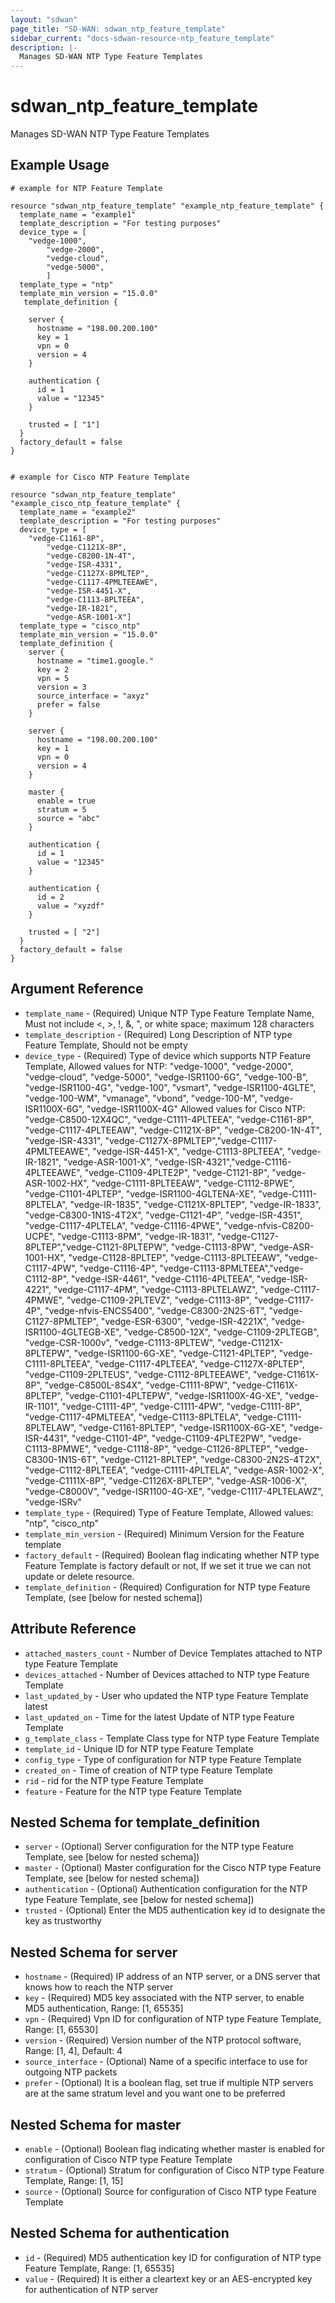 ```yaml
---
layout: "sdwan"
page_title: "SD-WAN: sdwan_ntp_feature_template"
sidebar_current: "docs-sdwan-resource-ntp_feature_template"
description: |-
  Manages SD-WAN NTP Type Feature Templates
---
```


# sdwan_ntp_feature_template #
Manages SD-WAN NTP Type Feature Templates

## Example Usage ##

```hcl
# example for NTP Feature Template

resource "sdwan_ntp_feature_template" "example_ntp_feature_template" {  
  template_name = "example1"
  template_description = "For testing purposes"
  device_type = [	
    "vedge-1000",
		"vedge-2000",
		"vedge-cloud",
		"vedge-5000",
		]    
  template_type = "ntp"
  template_min_version = "15.0.0"
   template_definition {   
   
    server {
      hostname = "198.00.200.100"     
      key = 1
      vpn = 0
      version = 4 
    }

    authentication {
      id = 1
      value = "12345"
    }
   
    trusted = [ "1"]
  }
  factory_default = false
}


# example for Cisco NTP Feature Template

resource "sdwan_ntp_feature_template" "example_cisco_ntp_feature_template" {
  template_name = "example2"
  template_description = "For testing purposes"
  device_type = [
    "vedge-C1161-8P",
		"vedge-C1121X-8P",
		"vedge-C8200-1N-4T",
		"vedge-ISR-4331",
		"vedge-C1127X-8PMLTEP",
		"vedge-C1117-4PMLTEEAWE",
		"vedge-ISR-4451-X",
		"vedge-C1113-8PLTEEA",
		"vedge-IR-1821",
		"vedge-ASR-1001-X"]
  template_type = "cisco_ntp"
  template_min_version = "15.0.0"
  template_definition {      
    server {
      hostname = "time1.google."  
      key = 2    
      vpn = 5
      version = 3
      source_interface = "axyz"
      prefer = false
    }

    server {
      hostname = "198.00.200.100"     
      key = 1
      vpn = 0
      version = 4 
    }

    master {
      enable = true
      stratum = 5
      source = "abc"
    }

    authentication {
      id = 1
      value = "12345"
    }

    authentication {
      id = 2
      value = "xyzdf"
    }

    trusted = [ "2"]
  }
  factory_default = false
}
```


## Argument Reference ##

* `template_name` - (Required) Unique NTP Type Feature Template Name, Must not include <, >, !, &, ", or white space; maximum 128 characters
* `template_description` - (Required) Long Description of NTP type Feature Template, Should not be empty
* `device_type` - (Required) Type of device which supports NTP Feature Template, Allowed values for NTP: "vedge-1000", "vedge-2000", "vedge-cloud",
"vedge-5000", "vedge-ISR1100-6G", "vedge-100-B", "vedge-ISR1100-4G",
"vedge-100", "vsmart", "vedge-ISR1100-4GLTE", "vedge-100-WM", "vmanage",
"vbond", "vedge-100-M", "vedge-ISR1100X-6G", "vedge-ISR1100X-4G"
Allowed values for Cisco NTP: "vedge-C8500-12X4QC", "vedge-C1111-4PLTEEA",
"vedge-C1161-8P", "vedge-C1117-4PLTEEAW", "vedge-C1121X-8P",
"vedge-C8200-1N-4T", "vedge-ISR-4331", "vedge-C1127X-8PMLTEP","vedge-C1117-4PMLTEEAWE", "vedge-ISR-4451-X", "vedge-C1113-8PLTEEA",
"vedge-IR-1821", "vedge-ASR-1001-X", "vedge-ISR-4321","vedge-C1116-4PLTEEAWE", "vedge-C1109-4PLTE2P", "vedge-C1121-8P", "vedge-ASR-1002-HX", "vedge-C1111-8PLTEEAW", "vedge-C1112-8PWE", "vedge-C1101-4PLTEP", "vedge-ISR1100-4GLTENA-XE", "vedge-C1111-8PLTELA",
"vedge-IR-1835", "vedge-C1121X-8PLTEP", "vedge-IR-1833", "vedge-C8300-1N1S-4T2X", "vedge-C1121-4P", "vedge-ISR-4351",
"vedge-C1117-4PLTELA", "vedge-C1116-4PWE", "vedge-nfvis-C8200-UCPE",
"vedge-C1113-8PM", "vedge-IR-1831", "vedge-C1127-8PLTEP","vedge-C1121-8PLTEPW", "vedge-C1113-8PW", "vedge-ASR-1001-HX",
"vedge-C1128-8PLTEP", "vedge-C1113-8PLTEEAW", "vedge-C1117-4PW",
"vedge-C1116-4P", "vedge-C1113-8PMLTEEA","vedge-C1112-8P",
"vedge-ISR-4461", "vedge-C1116-4PLTEEA", "vedge-ISR-4221",
"vedge-C1117-4PM", "vedge-C1113-8PLTELAWZ", "vedge-C1117-4PMWE",
"vedge-C1109-2PLTEVZ", "vedge-C1113-8P", "vedge-C1117-4P",
"vedge-nfvis-ENCS5400", "vedge-C8300-2N2S-6T", "vedge-C1127-8PMLTEP",
"vedge-ESR-6300", "vedge-ISR-4221X", "vedge-ISR1100-4GLTEGB-XE",
"vedge-C8500-12X", "vedge-C1109-2PLTEGB", "vedge-CSR-1000v",
"vedge-C1113-8PLTEW", "vedge-C1121X-8PLTEPW", "vedge-ISR1100-6G-XE",
"vedge-C1121-4PLTEP", "vedge-C1111-8PLTEEA", "vedge-C1117-4PLTEEA",
"vedge-C1127X-8PLTEP", "vedge-C1109-2PLTEUS", "vedge-C1112-8PLTEEAWE",
"vedge-C1161X-8P", "vedge-C8500L-8S4X", "vedge-C1111-8PW",
"vedge-C1161X-8PLTEP", "vedge-C1101-4PLTEPW", "vedge-ISR1100X-4G-XE",
"vedge-IR-1101", "vedge-C1111-4P", "vedge-C1111-4PW",   "vedge-C1111-8P",
"vedge-C1117-4PMLTEEA", "vedge-C1113-8PLTELA", "vedge-C1111-8PLTELAW",
"vedge-C1161-8PLTEP", "vedge-ISR1100X-6G-XE", "vedge-ISR-4431",
"vedge-C1101-4P", "vedge-C1109-4PLTE2PW", "vedge-C1113-8PMWE",
"vedge-C1118-8P", "vedge-C1126-8PLTEP", "vedge-C8300-1N1S-6T",
"vedge-C1121-8PLTEP", "vedge-C8300-2N2S-4T2X", "vedge-C1112-8PLTEEA",
"vedge-C1111-4PLTELA", "vedge-ASR-1002-X", "vedge-C1111X-8P",
"vedge-C1126X-8PLTEP", "vedge-ASR-1006-X", "vedge-C8000V",
"vedge-ISR1100-4G-XE", "vedge-C1117-4PLTELAWZ", "vedge-ISRv"
* `template_type` - (Required) Type of Feature Template, Allowed values: "ntp", "cisco_ntp"
* `template_min_version` - (Required) Minimum Version for the Feature template
* `factory_default` - (Required) Boolean flag indicating whether NTP type Feature Template is factory default or not, If we set it true we can not update or delete resource.
* `template_definition` - (Required) Configuration for NTP type Feature Template, (see [below for nested schema])

## Attribute Reference ##

* `attached_masters_count` - Number of Device Templates attached to NTP type Feature Template
* `devices_attached` - Number of Devices attached to NTP type Feature Template
* `last_updated_by` - User who updated the NTP type Feature Template latest
* `last_updated_on` - Time for the latest Update of NTP type Feature Template
* `g_template_class` - Template Class type for NTP type Feature Template
* `template_id` - Unique ID for NTP type Feature Template
* `config_type` - Type of configuration for NTP type Feature Template
* `created_on` - Time of creation of NTP type Feature Template
* `rid` - rid for the NTP type Feature Template
* `feature` - Feature for the NTP type Feature Template

## Nested Schema for template_definition
* `server` - (Optional) Server configuration for the NTP type Feature Template, see [below for nested schema])
* `master` - (Optional) Master configuration for the Cisco NTP type Feature Template, see [below for nested schema])
* `authentication` - (Optional) Authentication configuration for the NTP type Feature Template, see [below for nested schema])
* `trusted` - (Optional) Enter the MD5 authentication key id to designate the key as trustworthy

## Nested Schema for server
* `hostname` - (Required) IP address of an NTP server, or a DNS server that knows how to reach the NTP server
* `key` - (Required) MD5 key associated with the NTP server, to enable MD5 authentication, Range: [1, 65535]
* `vpn` - (Required) Vpn ID for configuration of NTP type Feature Template, Range: [1, 65530]
* `version` - (Required) Version number of the NTP protocol software, Range: [1, 4], Default: 4
* `source_interface` - (Optional) Name of a specific interface to use for outgoing NTP packets
* `prefer` - (Optional) It is a boolean flag, set true if multiple NTP servers are at the same stratum level and you want one to be preferred

## Nested Schema for master
* `enable` - (Optional) Boolean flag indicating whether master is enabled for configuration of Cisco NTP type Feature Template
* `stratum` - (Optional) Stratum for configuration of Cisco NTP type Feature Template, Range: [1, 15] 
* `source` - (Optional) Source for configuration of Cisco NTP type Feature Template

## Nested Schema for authentication
* `id` - (Required) MD5 authentication key ID for configuration of NTP type Feature Template, Range: [1, 65535]
* `value` - (Required) It is either a cleartext key or an AES-encrypted key for authentication of NTP server